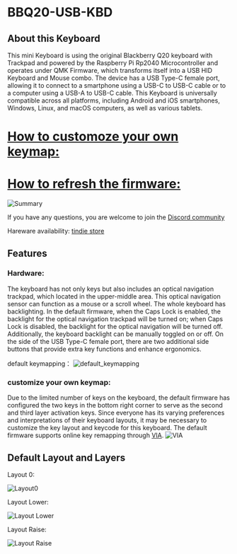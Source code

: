 # BBQ20-USB-KBD
## About this Keyboard

This mini Keyboard is using the original Blackberry Q20 keyboard with Trackpad and powered by the Raspberry Pi Rp2040 Microcontroller and operates under QMK Firmware, which transforms itself into a USB HID Keyboard and Mouse combo. The device has a USB Type-C female port, allowing it to connect to a smartphone using a USB-C to USB-C cable or to a computer using a USB-A to USB-C cable. This Keyboard is universally compatible across all platforms, including Android and iOS smartphones, Windows, Linux, and macOS computers, as well as various tablets.
# [How to customoze your own keymap:](https://github.com/ZitaoTech/BBQ20-USB-keyboard/tree/main/VIA_TUTORIAL)

# [How to refresh the firmware:](https://github.com/ZitaoTech/BBQ20-USB-keyboard/tree/main/Tutorial_Refresh_Firmware)

![Summary](https://i.imgur.com/Ig00oQE.jpeg)

If you have any questions, you are welcome to join the [Discord community](https://discord.gg/PybEghmf8F)

Hareware availability: [tindie store](https://www.tindie.com/products/zitaotech/blackberry-bbq20-usb-keyboard-with-trackpad/)

## Features
### Hardware:

The keyboard has not only keys but also includes an optical navigation trackpad, which located in the upper-middle area. This optical navigation sensor can function as a mouse or a scroll wheel. The whole keyboard has backlighting. In the default firmware, when the Caps Lock is enabled, the backlight for the optical navigation trackpad will be turned on; when Caps Lock is disabled, the backlight for the optical navigation will be turned off. Additionally, the keyboard backlight can be manually toggled on or off. On the side of the USB Type-C female port, there are two additional side buttons that provide extra key functions and enhance ergonomics.

default keymapping：
![default_keymapping](https://cdn.tindiemedia.com/images/resize/UL2bwOICdenr7ki7yas0wzS584s=/p/fit-in/994x664/filters:fill(fff)/i/762834/products/2023-10-08T19%3A07%3A00.075Z-6.png?1696766871)

### customize your own keymap:

Due to the limited number of keys on the keyboard, the default firmware has configured the two keys in the bottom right corner to serve as the second and third layer activation keys. Since everyone has its varying preferences and interpretations of their keyboard layouts, it may be necessary to customize the key layout and keycode for this keyboard. The default firmware supports online key remapping through [VIA](https://www.caniusevia.com).
![VIA](https://i.imgur.com/thJOKUr.png)

## Default Layout and Layers
Layout 0:

![Layout0](https://i.imgur.com/0Pvp2nG.png)

Layout Lower:

![Layout Lower](https://i.imgur.com/ZXJmXin.png)

Layout Raise:

![Layout Raise](https://i.imgur.com/PozduM0.png)
